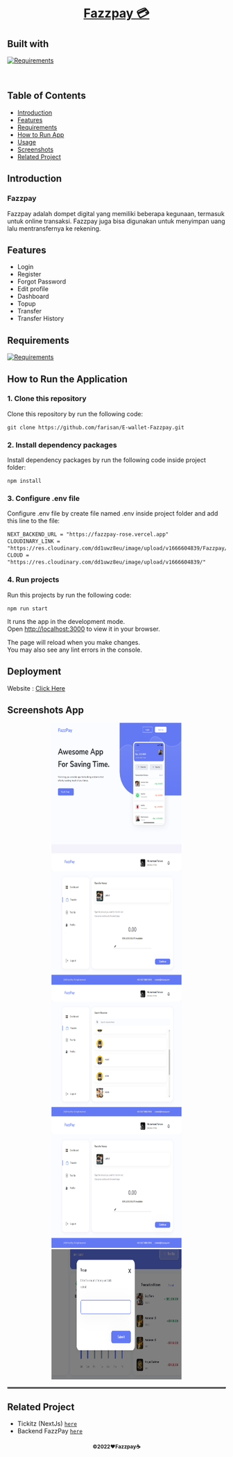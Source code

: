 <h1 align="center"><u>Fazzpay 💳</u></h1>
<p align="left">
<h2>Built with</h2>
</p>

[![Requirements](https://skillicons.dev/icons?i=react,next)](https://skillicons.dev)

<br>

## Table of Contents

- [Introduction](#introduction)
- [Features](#features)
- [Requirements](#requirements)
- [How to Run App](#how-to-run-the-application)
- [Usage](#Development)
- [Screenshots](#screenshots)
- [Related Project](#related-project)

## Introduction

<h3>Fazzpay</h3>
<p>Fazzpay adalah dompet digital yang memiliki beberapa kegunaan, termasuk untuk online transaksi. Fazzpay juga bisa digunakan untuk menyimpan uang lalu mentransfernya ke rekening.</p>

## Features

- Login
- Register
- Forgot Password
- Edit profile
- Dashboard
- Topup
- Transfer
- Transfer History

## Requirements

[![Requirements](https://skillicons.dev/icons?i=figma,vscode,vercel)](https://skillicons.dev)

## How to Run the Application

### 1. Clone this repository

Clone this repository by run the following code:

```
git clone https://github.com/farisan/E-wallet-Fazzpay.git
```

### 2. Install dependency packages

Install dependency packages by run the following code inside project folder:

```
npm install
```

### 3. Configure .env file

Configure .env file by create file named .env inside project folder and add this line to the file:

```
NEXT_BACKEND_URL = "https://fazzpay-rose.vercel.app"
CLOUDINARY_LINK = "https://res.cloudinary.com/dd1uwz8eu/image/upload/v1666604839/Fazzpay/example_qx2pf0.png"
CLOUD = "https://res.cloudinary.com/dd1uwz8eu/image/upload/v1666604839/"
```

### 4. Run projects

Run this projects by run the following code:

```
npm run start
```

It runs the app in the development mode.\
Open [http://localhost:3000](http://localhost:3000) to view it in your browser.

The page will reload when you make changes.\
You may also see any lint errors in the console.

## Deployment

Website : [Click Here](https://ewallet-fazzpay.vercel.app/)

## Screenshots App

<table border="2">
    <div align="center">
        <img width="300" height="300" src="./src/assets/readme/fazzpay_dashboard.png">
        <img width="300" height="300" src="./src/assets/readme/fazzpay_tf.png">
        <img width="300" height="300" src="./src/assets/readme/fazzpay_history.png">
        <img width="300" height="300" src="./src/assets/readme/fazzpay_tf.png">
        <img width="300" height="300" src="https://github.com/imbasri-dev/fazzpay-nextjs/blob/master/src/assets/Readme/Topup.png?raw=true">
    </div>
</table>

## Related Project

- Tickitz (NextJs) [`here`](https://lepisa-fe.vercel.app/)
- Backend FazzPay [`here`](https://documenter.getpostman.com/view/23706970/2s8ZDR8RFJ)

<p align="center"><sub><b>&copy;2022❤️Fazzpay☕</b></sub></p>
